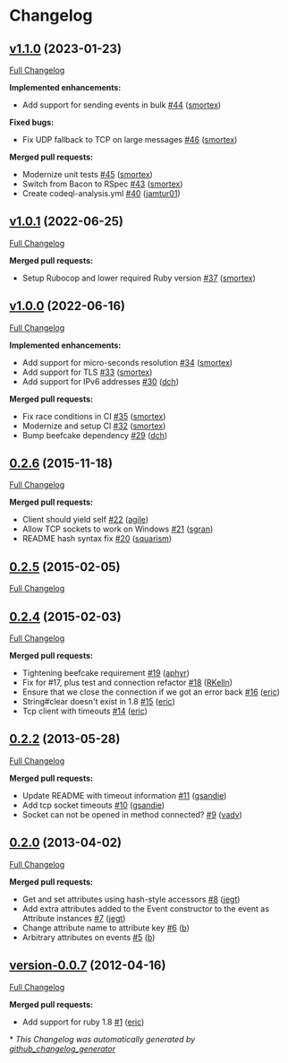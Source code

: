 # Changelog

## [v1.1.0](https://github.com/riemann/riemann-ruby-client/tree/v1.1.0) (2023-01-23)

[Full Changelog](https://github.com/riemann/riemann-ruby-client/compare/v1.0.1...v1.1.0)

**Implemented enhancements:**

- Add support for sending events in bulk [\#44](https://github.com/riemann/riemann-ruby-client/pull/44) ([smortex](https://github.com/smortex))

**Fixed bugs:**

- Fix UDP fallback to TCP on large messages [\#46](https://github.com/riemann/riemann-ruby-client/pull/46) ([smortex](https://github.com/smortex))

**Merged pull requests:**

- Modernize unit tests [\#45](https://github.com/riemann/riemann-ruby-client/pull/45) ([smortex](https://github.com/smortex))
- Switch from Bacon to RSpec [\#43](https://github.com/riemann/riemann-ruby-client/pull/43) ([smortex](https://github.com/smortex))
- Create codeql-analysis.yml [\#40](https://github.com/riemann/riemann-ruby-client/pull/40) ([jamtur01](https://github.com/jamtur01))

## [v1.0.1](https://github.com/riemann/riemann-ruby-client/tree/v1.0.1) (2022-06-25)

[Full Changelog](https://github.com/riemann/riemann-ruby-client/compare/v1.0.0...v1.0.1)

**Merged pull requests:**

- Setup Rubocop and lower required Ruby version [\#37](https://github.com/riemann/riemann-ruby-client/pull/37) ([smortex](https://github.com/smortex))

## [v1.0.0](https://github.com/riemann/riemann-ruby-client/tree/v1.0.0) (2022-06-16)

[Full Changelog](https://github.com/riemann/riemann-ruby-client/compare/0.2.6...v1.0.0)

**Implemented enhancements:**

- Add support for micro-seconds resolution [\#34](https://github.com/riemann/riemann-ruby-client/pull/34) ([smortex](https://github.com/smortex))
- Add support for TLS [\#33](https://github.com/riemann/riemann-ruby-client/pull/33) ([smortex](https://github.com/smortex))
- Add support for IPv6 addresses [\#30](https://github.com/riemann/riemann-ruby-client/pull/30) ([dch](https://github.com/dch))

**Merged pull requests:**

- Fix race conditions in CI [\#35](https://github.com/riemann/riemann-ruby-client/pull/35) ([smortex](https://github.com/smortex))
- Modernize and setup CI [\#32](https://github.com/riemann/riemann-ruby-client/pull/32) ([smortex](https://github.com/smortex))
- Bump beefcake dependency [\#29](https://github.com/riemann/riemann-ruby-client/pull/29) ([dch](https://github.com/dch))

## [0.2.6](https://github.com/riemann/riemann-ruby-client/tree/0.2.6) (2015-11-18)

[Full Changelog](https://github.com/riemann/riemann-ruby-client/compare/0.2.5...0.2.6)

**Merged pull requests:**

- Client should yield self [\#22](https://github.com/riemann/riemann-ruby-client/pull/22) ([agile](https://github.com/agile))
- Allow TCP sockets to work on Windows [\#21](https://github.com/riemann/riemann-ruby-client/pull/21) ([sgran](https://github.com/sgran))
- README hash syntax fix [\#20](https://github.com/riemann/riemann-ruby-client/pull/20) ([squarism](https://github.com/squarism))

## [0.2.5](https://github.com/riemann/riemann-ruby-client/tree/0.2.5) (2015-02-05)

[Full Changelog](https://github.com/riemann/riemann-ruby-client/compare/0.2.4...0.2.5)

## [0.2.4](https://github.com/riemann/riemann-ruby-client/tree/0.2.4) (2015-02-03)

[Full Changelog](https://github.com/riemann/riemann-ruby-client/compare/0.2.2...0.2.4)

**Merged pull requests:**

- Tightening beefcake requirement [\#19](https://github.com/riemann/riemann-ruby-client/pull/19) ([aphyr](https://github.com/aphyr))
- Fix for \#17, plus test and connection refactor [\#18](https://github.com/riemann/riemann-ruby-client/pull/18) ([RKelln](https://github.com/RKelln))
- Ensure that we close the connection if we got an error back [\#16](https://github.com/riemann/riemann-ruby-client/pull/16) ([eric](https://github.com/eric))
- String\#clear doesn't exist in 1.8 [\#15](https://github.com/riemann/riemann-ruby-client/pull/15) ([eric](https://github.com/eric))
- Tcp client with timeouts [\#14](https://github.com/riemann/riemann-ruby-client/pull/14) ([eric](https://github.com/eric))

## [0.2.2](https://github.com/riemann/riemann-ruby-client/tree/0.2.2) (2013-05-28)

[Full Changelog](https://github.com/riemann/riemann-ruby-client/compare/0.2.0...0.2.2)

**Merged pull requests:**

- Update README with timeout information [\#11](https://github.com/riemann/riemann-ruby-client/pull/11) ([gsandie](https://github.com/gsandie))
- Add tcp socket timeouts [\#10](https://github.com/riemann/riemann-ruby-client/pull/10) ([gsandie](https://github.com/gsandie))
- Socket can not be opened in method connected? [\#9](https://github.com/riemann/riemann-ruby-client/pull/9) ([vadv](https://github.com/vadv))

## [0.2.0](https://github.com/riemann/riemann-ruby-client/tree/0.2.0) (2013-04-02)

[Full Changelog](https://github.com/riemann/riemann-ruby-client/compare/version-0.0.7...0.2.0)

**Merged pull requests:**

- Get and set attributes using hash-style accessors [\#8](https://github.com/riemann/riemann-ruby-client/pull/8) ([jegt](https://github.com/jegt))
- Add extra attributes added to the Event constructor to the event as Attribute instances [\#7](https://github.com/riemann/riemann-ruby-client/pull/7) ([jegt](https://github.com/jegt))
- Change attribute name to attribute key [\#6](https://github.com/riemann/riemann-ruby-client/pull/6) ([b](https://github.com/b))
- Arbitrary attributes on events [\#5](https://github.com/riemann/riemann-ruby-client/pull/5) ([b](https://github.com/b))

## [version-0.0.7](https://github.com/riemann/riemann-ruby-client/tree/version-0.0.7) (2012-04-16)

[Full Changelog](https://github.com/riemann/riemann-ruby-client/compare/fe25a3b01681612defc39250006748069e06a172...version-0.0.7)

**Merged pull requests:**

- Add support for ruby 1.8 [\#1](https://github.com/riemann/riemann-ruby-client/pull/1) ([eric](https://github.com/eric))



\* *This Changelog was automatically generated by [github_changelog_generator](https://github.com/github-changelog-generator/github-changelog-generator)*
